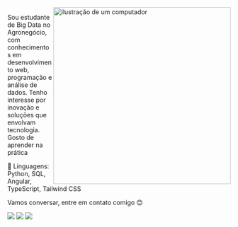 <img src="https://raw.githubusercontent.com/MicaelliMedeiros/micaellimedeiros/master/image/computer-illustration.png" alt="ilustração de um computador" min-width="400px" max-width="400px" width="400px" align="right">

<p align="left"> 
  Sou estudante de Big Data no Agronegócio, com conhecimentos em desenvolvimento web, programação e
  análise de dados. Tenho interesse por inovação e soluções que envolvam tecnologia. Gosto de aprender
  na prática
</p>

<p align="left">
  🦄 Linguagens: Python, SQL, Angular, TypeScript, Tailwind CSS
</p>

<p align="left">
  Vamos conversar, entre em contato comigo 😊
</p>

<div> 
  <a href="https://www.instagram.com/jose.gabriell15/" target="_blank"><img src="https://img.shields.io/badge/-Instagram-%23E4405F?style=for-the-badge&logo=instagram&logoColor=white" target="_blank"></a>
  <a href = "mailto:gabrielcity369@gmail.com"><img src="https://img.shields.io/badge/-Gmail-%23333?style=for-the-badge&logo=gmail&logoColor=white" target="_blank"></a>
  <a href="https://www.linkedin.com/in/jose-soares-tec" target="_blank"><img src="https://img.shields.io/badge/-LinkedIn-%230077B5?style=for-the-badge&logo=linkedin&logoColor=white" target="_blank"></a> 
</div>


          
        
          

          
        
          
